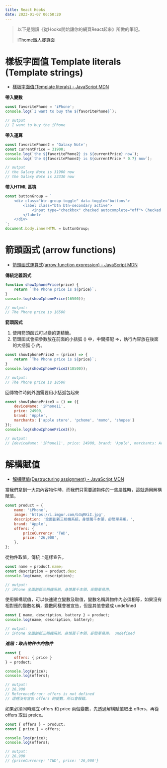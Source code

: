 ```yaml
---
title: React Hooks
date: 2023-01-07 06:50:20
---
```


> 以下是閱讀《從Hooks開始讓你的網頁React起來》所做的筆記。
> 
> [iThome鐵人賽頁面](https://ithelp.ithome.com.tw/articles/10216355)

# 樣板字面值 Template literals (Template strings)

* [樣板字面值(Template literals) - JavaScript MDN](https://developer.mozilla.org/zh-TW/docs/Web/JavaScript/Reference/Template_literals)

**帶入變數**
```javascript
const favoritePhone = 'iPhone';
console.log(`I want to buy the ${favoritePhone}`);

// output
// I want to buy the iPhone
```

**帶入運算**
```javascript
const favoritePhone2 = 'Galaxy Note';
const currentPrice = 31900;
console.log(`the ${favoritePhone2} is ${currentPrice} now`);
console.log(`the ${favoritePhone2} is ${currentPrice * 0.7} now`);

// output
// the Galaxy Note is 31900 now
// the Galaxy Note is 22330 now
```

**帶入HTML 區塊**
```javascript
const buttonGroup = `
    <div class="btn-group-toggle" data-toggle="buttons">
        <label class="btn btn-secondary active">
            <input type="checkbox" checked autocomplete="off"> Checked
        </label>
    </div>
`;
document.body.innerHTML = buttonGroup;
```

# 箭頭函式 (arrow functions)

* [箭頭函式運算式(arrow function expression) - JavaScript MDN](https://developer.mozilla.org/zh-TW/docs/Web/JavaScript/Reference/Functions/Arrow_functions)

**傳統定義函式**
```javascript
function showIphonePrice(price) {
    return `The Phone price is ${price}`;
}
console.log(showIphonePrice(16500));

// output:
// The Phone price is 16500
```

**箭頭函式**

1. 使用箭頭函式可以變的更精簡。
2. 箭頭函式會把參數放在前面的小括弧 () 中，中間搭配 =>，執行內容放在後面的大括弧 {} 內。

```javascript
const showIphonePrice2 = (price) => {
    return `The Phone price is ${price}`;
}
console.log(showIphonePrice2(18500));

// output:
// The Phone price is 18500
```

回傳物件時則外圍需要用小括弧包起來

```javascript
const showIphonePrice3 = () => ({
    deviceName: 'iPhone11',
    price: 24900,
    brand: 'Apple',
    marchants: ['apple store', 'pchome', 'momo', 'shopee']
});
console.log(showIphonePrice3());

// output:
// {deviceName: 'iPhone11', price: 24900, brand: 'Apple', marchants: Array(4)}
```

# 解構賦值

* [解構賦值(Destructuring assignment) - JavaScript MDN](https://developer.mozilla.org/zh-TW/docs/Web/JavaScript/Reference/Operators/Destructuring_assignment)

當我們拿到一大包內容物件時，而我們只需要該物件的一些屬性時，這就適用解構賦值。

```javascript
const product = {
    name: 'iPhone',
    image: 'https://i.imgur.com/b3qRKiI.jpg',
    description: '全面創新三相機系統，身懷萬千本領，卻簡單易用。',
    brand: 'Apple',
    offers: {
        priceCurrency: 'TWD',
        price: '26,900',
    },
};
```

從物件取值，傳統上這樣宣告。

```javascript
const name = product.name;
const description = product.desc
console.log(name, description);

// output:
// iPhone 全面創新三相機系統，身懷萬千本領，卻簡單易用。
```

使用解構賦值，可以快速建立變數及取值，變數名稱與物件內必須相等，如果沒有相對應的變數名稱，變數同樣會被宣告，但是其值會變成 undefined

```javascript
const { name, description, battery } = product;
console.log(name, description, battery);

// output:
// iPhone 全面創新三相機系統，身懷萬千本領，卻簡單易用。 undefined
```

***進階：取出物件中的物件***

```javascript
const {
    offers: { price }
} = product;

console.log(price);
console.log(offers);

// output:
// 26,900
// ReferenceError: offers is not defined
// 這裡沒有宣告 offers 的變數，所以會報錯。
```

如果必須同時建立 offers 和 price 兩個變數，先透過解構賦值取出 offers，再從 offers 取出 preice。

```javascript
const { offers } = product;
const { price } = offers;

console.log(price);
console.log(offers);

// output:
// 26,900
// {priceCurrency: 'TWD', price: '26,900'}
```